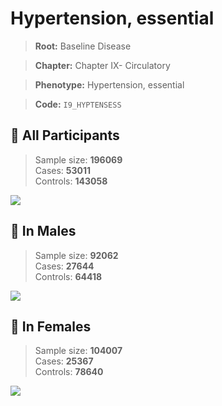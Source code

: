 # Hypertension, essential

> **Root:** Baseline Disease  

> **Chapter:** Chapter IX- Circulatory  

> **Phenotype:** Hypertension, essential  

> **Code:** `I9_HYPTENSESS`

## 🧪 All Participants  
> Sample size: **196069**  
> Cases: **53011**  
> Controls: **143058**
<img src="/Disease/Figures/ALL/Incidence/I9_HYPTENSESS.png"/>
<CsvTable src="/public/Disease/Data/ALL/Incidence/COX_I9_HYPTENSESS.csv" label="🔍 View full results" />

## 👨 In Males  
> Sample size: **92062**  
> Cases: **27644**  
> Controls: **64418**
<img src="/Disease/Figures/Male/Incidence/I9_HYPTENSESS.png"/>
<CsvTable src="/public/Disease/Data/Male/Incidence/COX_I9_HYPTENSESS.csv" label="🔍 View full results" />

## 👩 In Females  
> Sample size: **104007**  
> Cases: **25367**  
> Controls: **78640**
<img src="/Disease/Figures/Female/Incidence/I9_HYPTENSESS.png"/>
<CsvTable src="/public/Disease/Data/Female/Incidence/COX_I9_HYPTENSESS.csv" label="🔍 View full results" />

